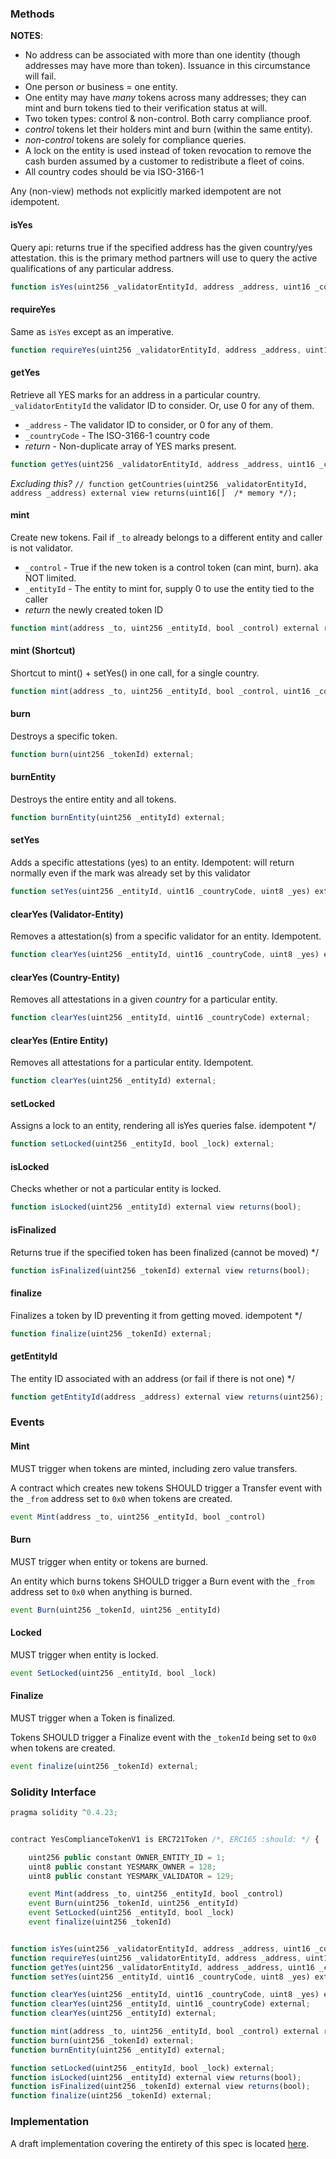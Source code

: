 ### Methods

**NOTES**:
 - No address can be associated with more than one identity (though addresses may have more than token). Issuance in this circumstance will fail.
 - One person _or_ business = one entity.
 - One entity may have *many* tokens across many addresses; they can mint and burn tokens tied to their verification status at will.
 - Two token types: control & non-control. Both carry compliance proof.
  - _control_ tokens let their holders mint and burn (within the same entity).
  - _non-control_ tokens are solely for compliance queries.
 - A lock on the entity is used instead of token revocation to remove the cash burden assumed by a customer to redistribute a fleet of coins.
 - All country codes should be via ISO-3166-1
 
 Any (non-view) methods not explicitly marked idempotent are not idempotent.
     
#### isYes

Query api: returns true if the specified address has the given country/yes attestation. this
is the primary method partners will use to query the active qualifications of any particular address.

``` js
function isYes(uint256 _validatorEntityId, address _address, uint16 _countryCode, uint8 _yes) external view returns(bool) ;
```

#### requireYes

Same as ```isYes``` except as an imperative.

``` js
function requireYes(uint256 _validatorEntityId, address _address, uint16 _countryCode, uint8 _yes) external view ;
```

#### getYes

Retrieve all YES marks for an address in a particular country. ```_validatorEntityId``` the validator ID to consider. Or, use 0 for any of them. 
* ```_address``` - The validator ID to consider, or 0 for any of them.
* ```_countryCode``` - The ISO-3166-1 country code
* _return_ - Non-duplicate array of YES marks present.

``` js
function getYes(uint256 _validatorEntityId, address _address, uint16 _countryCode) external view returns(uint8[] /* memory */);
```

*Excluding this?* ```// function getCountries(uint256 _validatorEntityId, address _address) external view returns(uint16[]  /* memory */);```

#### mint

Create new tokens. Fail if ```_to``` already belongs to a different entity and caller is not validator.
* ```_control``` - True if the new token is a control token (can mint, burn). aka NOT limited.
* ```_entityId``` - The entity to mint for, supply 0 to use the entity tied to the caller
* _return_  the newly created token ID

``` js
function mint(address _to, uint256 _entityId, bool _control) external returns (uint256);
```

#### mint (Shortcut)

Shortcut to mint() + setYes() in one call, for a single country.
``` js
function mint(address _to, uint256 _entityId, bool _control, uint16 _countryCode, uint8[] _yes) external returns (uint256);
```

#### burn

Destroys a specific token.

``` js
function burn(uint256 _tokenId) external;
```

#### burnEntity

Destroys the entire entity and all tokens.

``` js
function burnEntity(uint256 _entityId) external;
```

#### setYes

Adds a specific attestations (yes) to an entity. Idempotent: will return normally even if the mark was already set by this validator

``` js 
function setYes(uint256 _entityId, uint16 _countryCode, uint8 _yes) external;
```

#### clearYes (Validator-Entity)

Removes a attestation(s) from a specific validator for an entity. Idempotent.

``` js
function clearYes(uint256 _entityId, uint16 _countryCode, uint8 _yes) external;
```

#### clearYes (Country-Entity)

Removes all attestations in a given _country_ for a particular entity.
``` js
function clearYes(uint256 _entityId, uint16 _countryCode) external;
```

#### clearYes (Entire Entity)

Removes all attestations for a particular entity. Idempotent.
``` js
function clearYes(uint256 _entityId) external;
```

#### setLocked

Assigns a lock to an entity, rendering all isYes queries false. idempotent */
``` js
function setLocked(uint256 _entityId, bool _lock) external;
```

#### isLocked

Checks whether or not a particular entity is locked.
``` js
function isLocked(uint256 _entityId) external view returns(bool);
```

#### isFinalized

Returns true if the specified token has been finalized (cannot be moved) */
``` js
function isFinalized(uint256 _tokenId) external view returns(bool);
```

#### finalize

Finalizes a token by ID preventing it from getting moved. idempotent */
``` js
function finalize(uint256 _tokenId) external;
```

#### getEntityId

The entity ID associated with an address (or fail if there is not one) */
``` js
function getEntityId(address _address) external view returns(uint256);
```

### Events

#### Mint

MUST trigger when tokens are minted, including zero value transfers.

A contract which creates new tokens SHOULD trigger a Transfer event with the `_from` address set to `0x0` when tokens are created.

``` js
event Mint(address _to, uint256 _entityId, bool _control)
```

#### Burn

MUST trigger when entity or tokens are burned.

An entity which burns tokens SHOULD trigger a Burn event with the `_from` address set to `0x0` when anything is burned.
``` js
event Burn(uint256 _tokenId, uint256 _entityId)
```

#### Locked

MUST trigger when entity is locked.

``` js
event SetLocked(uint256 _entityId, bool _lock)
```

#### Finalize

MUST trigger when a Token is finalized.

Tokens SHOULD trigger a Finalize event with the `_tokenId` being set to `0x0` when tokens are created.
``` js
event finalize(uint256 _tokenId) external;
```

### Solidity Interface

``` js
pragma solidity ^0.4.23;


contract YesComplianceTokenV1 is ERC721Token /*, ERC165 :should: */ {

    uint256 public constant OWNER_ENTITY_ID = 1;
    uint8 public constant YESMARK_OWNER = 128;
    uint8 public constant YESMARK_VALIDATOR = 129;

    event Mint(address _to, uint256 _entityId, bool _control)
    event Burn(uint256 _tokenId, uint256 _entityId)
    event SetLocked(uint256 _entityId, bool _lock)
    event finalize(uint256 _tokenId)


function isYes(uint256 _validatorEntityId, address _address, uint16 _countryCode, uint8 _yes) external view returns(bool) ;
function requireYes(uint256 _validatorEntityId, address _address, uint16 _countryCode, uint8 _yes) external view ;
function getYes(uint256 _validatorEntityId, address _address, uint16 _countryCode) external view returns(uint8[] /* memory */);
function setYes(uint256 _entityId, uint16 _countryCode, uint8 _yes) external;

function clearYes(uint256 _entityId, uint16 _countryCode, uint8 _yes) external;
function clearYes(uint256 _entityId, uint16 _countryCode) external;
function clearYes(uint256 _entityId) external;

function mint(address _to, uint256 _entityId, bool _control) external returns (uint256);
function burn(uint256 _tokenId) external;
function burnEntity(uint256 _entityId) external;

function setLocked(uint256 _entityId, bool _lock) external;
function isLocked(uint256 _entityId) external view returns(bool);
function isFinalized(uint256 _tokenId) external view returns(bool);
function finalize(uint256 _tokenId) external;
```

### Implementation

A draft implementation covering the entirety of this spec is located [here](https://github.com/sendwyre/yes-compliance-token).

